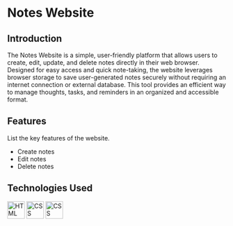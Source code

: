 # Notes Website

## Introduction
The Notes Website is a simple, user-friendly platform that allows users to create, edit, update, and delete notes directly in their web browser. Designed for easy access and quick note-taking, the website leverages browser storage to save user-generated notes securely without requiring an internet connection or external database. This tool provides an efficient way to manage thoughts, tasks, and reminders in an organized and accessible format.

## Features
List the key features of the website.

- Create notes
- Edit notes
- Delete notes

## Technologies Used

<img src="https://github.com/user-attachments/assets/03623335-07df-4810-8683-97a05b8c3333" alt="HTML Logo" height="40">
<img src="https://github.com/user-attachments/assets/f6bf442f-7f5c-4b1d-aeb0-5ade67f2fe61" alt="CSS Logo" height="40">
<img src="https://github.com/user-attachments/assets/5430f8e7-2afc-45e4-aee9-802ffb6ad7bd" alt="CSS Logo" height="40">
